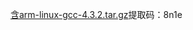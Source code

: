 
<a href="https://pan.baidu.com/s/12V6yl21PeEdhKNiYFHKRnw" target="_blank">含arm-linux-gcc-4.3.2.tar.gz</a>提取码：8n1e

